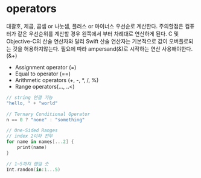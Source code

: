 # operators

대괄호, 제곱, 곱셈 or 나눗셈, 플러스 or 마이너스 우선순로 계산한다. 주의할점은 컴퓨터가 같은 우선순위를 계산할 경우 왼쪽에서 부터 차례대로 연산하게 된다. C 및 Objective-C의 산술 연산자와 달리 Swift 산술 연산자는 기본적으로 값이 오버플로되는 것을 허용하지않는다. 필요에 따라 ampersand(&)로 시작하는 연산 사용해야한다.(&+)

* Assignment operator (=)
* Equal to operator (==)
* Arithmetic operators (+, -, \*, /, %)
* Range operators(…, ..<)

```swift
// string 연결 가능
"hello, " + "world"

// Ternary Conditional Operator
n == 0 ? "none" : "something"

// One-Sided Ranges
// index 2이하 전부
for name in names[...2] {
    print(name)
}

// 1~5까지 랜덤 숫
Int.random(in:1...5)
```


